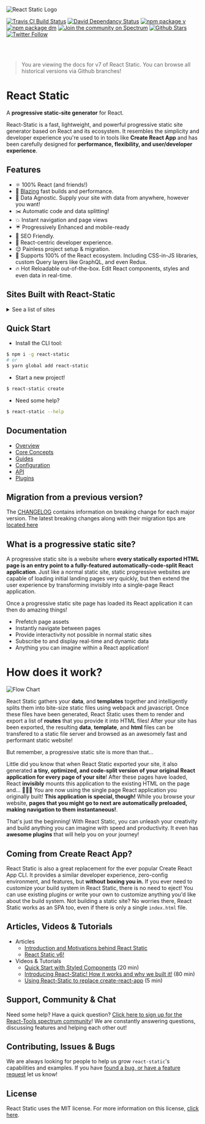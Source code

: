 ![React Static Logo](https://github.com/react-static/react-static/raw/master/media/react-static-logo-2x.png)

[![Travis CI Build Status](https://travis-ci.org/react-static/react-static.svg?branch=master)](https://travis-ci.org/react-static/react-static) [![David Dependancy Status](https://david-dm.org/react-static/react-static.svg)](https://david-dm.org/react-static/react-static) [![npm package v](https://img.shields.io/npm/v/react-static.svg)](https://www.npmjs.org/package/react-static) [![npm package dm](https://img.shields.io/npm/dm/react-static.svg)](https://npmjs.com/package/react-static) [![Join the community on Spectrum](https://withspectrum.github.io/badge/badge.svg)](https://spectrum.chat/react-static)
[![Github Stars](https://img.shields.io/github/stars/react-static/react-static.svg?style=social&label=Star)](https://github.com/react-static/react-static) [![Twitter Follow](https://img.shields.io/twitter/follow/reactstaticjs.svg?style=social&label=Follow)](https://twitter.com/reactstaticjs)

<br>
<br>

> You are viewing the docs for v7 of React Static. You can browse all historical versions via Github branches!

# React Static

A **progressive static-site generator** for React.

React-Static is a fast, lightweight, and powerful progressive static site generator based on React and its ecosystem. It resembles the simplicity and developer experience you're used to in tools like **Create React App** and has been carefully designed for **performance, flexibility, and user/developer experience**.

## Features

- ⚛️ 100% React (and friends!)
- 🚀 [Blazing](https://twitter.com/acdlite/status/974390255393505280) fast builds and performance.
- 🚚 Data Agnostic. Supply your site with data from anywhere, however you want!
- ✂️ Automatic code and data splitting!
- 💥 Instant navigation and page views
- ☔️ Progressively Enhanced and mobile-ready
- 🎯 SEO Friendly.
- 🥇 React-centric developer experience.
- 😌 Painless project setup & migration.
- 💯 Supports 100% of the React ecosystem. Including CSS-in-JS libraries, custom Query layers like GraphQL, and even Redux.
- 🔥 Hot Reloadable out-of-the-box. Edit React components, styles and even data in real-time.

## Sites Built with React-Static

<details>
 <summary>See a list of sites</summary>

- [HeadlessCMS.org](https://headlesscms.org) ([source](https://github.com/netlify/headlesscms.org))
- [Starbucks: Careers Hub](https://www.starbucks.com/careers/)([source](https://twitter.com/codehitchhiker/status/1097558315020832774))
- [Starbucks: Rewards](https://www.starbucks.com/rewards/comingsoon)([source](https://twitter.com/davidbrunelle/status/1108041167935922176))
- [Intuit Turbo](http://turbo.com)
- [Timber.io](https://timber.io)
- [Manta.life](https://manta.life) ([source](https://github.com/MantaApp/Website))
- [Manticore Games](http://manticoregames.com)
- [BlackSandSolutions.co](https://www.blacksandsolutions.co)
- [David York - Personal Blog](http://davideyork.com)
- [Cryptagon - Crypto Portfolio Tracker](https://cryptagon.io 'Crypto Portfolio Tracker')
- [Typetalk - Chat App for Businesses and Teams](https://www.typetalk.com 'Chat App for Businesses and Teams')
- [Lam Hieu - Personal Website](https://lamhieu.info)
- [Elsa Salonen - Artist Portfolio](https://elsasalonen.com/)
- [PSD Wizard: On-demand Front-End Coding Service](https://psdwizard.com)
- [NYC Vintage Map](https://nycvintagemap.com)
- [Eldar Labs - Utilities and Productivity Tools](https://eldarlabs.com)
- [Dan Webb - Personal Website](https://danwebb.co) ([source](https://github.com/DanWebb/danwebb.co))
- [Messenger Corp. client asset ordering](http://chartwells.messengercorp.com/)
- [Digital Neighborhood watch service](https://neighborhoodwatch.io/)
- [Carmen Marcos Art - Artist Portfolio](http://carmen-marcos.art/) ([source](https://github.com/rafacm/carmen-marcos-art-portfolio))
- [BlockAce - Blockchain Jobs Board](https://blockace.io 'The Best Blockchain Jobs Board')
- [Luke Haas - Personal Website](https://lukehaas.me)
- [KleineKoning.nl - Webshop](https://kleinekoning.nl)
- [blue-frontend.com - Company Website](https://blue-frontend.com)
- [mmxp.com.br - MadeiraMadeira Experience](https://www.mmxp.com.br/)
- [Fullstack HQ: Web Design & Development Team in the Philippines](https://fullstackhq.com/)
- [Be Clever: Games for kids and parents](https://beclever.cc)
- [Stoplight: Best in class API Design, Docs, Mocking, and Testing](https://stoplight.io) ([source](https://github.com/stoplightio/stoplight.io))
- [WordFlow: Copywriting service](https://www.wordflow.ie/) ([source](https://github.com/nathanpower/wordflow-site))
- [Amplify Credit Union](https://www.goamplify.com)
- [Rebel Breath](https://www.rebelbreath.com/)
- [Fourth Drive - Music Artist](https://fourthdrive.com)  ([source](https://gitlab.com/galmargalit1/fourth-drive))
- [Weekly Best of JavaScript](https://weekly.bestofjs.org/) ([source](https://github.com/bestofjs/bestofjs-weekly))
- [United Income - Company Website](https://unitedincome.com/)
</details>


## Quick Start

- Install the CLI tool:

```bash
$ npm i -g react-static
# or
$ yarn global add react-static
```

- Start a new project!

```bash
$ react-static create
```

- Need some help?

```bash
$ react-static --help
```

## Documentation

- [Overview](/docs/)
- [Core Concepts](/docs/concepts.md)
- [Guides](/docs/guides/)
- [Configuration](/docs/config.md)
- [API](/docs/api.md)
- [Plugins](/docs/plugins/)

## Migration from a previous version?

The [CHANGELOG](/CHANGELOG.md) contains information on breaking change for each major version. The latest breaking changes along with their migration tips are [located here](/CHANGELOG.md#700)

## What is a progressive static site?

A progressive static site is a website where **every statically exported HTML page is an entry point to a fully-featured automatically-code-split React application**. Just like a normal static site, static progressive websites are capable of loading initial landing pages very quickly, but then extend the user experience by transforming invisibly into a single-page React application.

Once a progressive static site page has loaded its React application it can then do amazing things!

- Prefetch page assets
- Instantly navigate between pages
- Provide interactivity not possible in normal static sites
- Subscribe to and display real-time and dynamic data
- Anything you can imagine within a React application!

# How does it work?

![Flow Chart](https://github.com/react-static/react-static/raw/master/media/flow.png)

React Static gathers your **data**, and **templates** together and intelligently splits them into bite-size static files using webpack and javascript. Once these files have been generated, React Static uses them to render and export a list of **routes** that you provide it into HTML files! After your site has been exported, the resulting **data**, **template**, and **html** files can be transfered to a static file server and browsed as an awesomely fast and performant static website!

But remember, a progressive static site is more than that...

Little did you know that when React Static exported your site, it also generated **a tiny, optimized, and code-split version of your original React application for every page of your site**! After these pages have loaded, React **invisibly** mounts this application to the existing HTML on the page and... 🎉🎉🎉 You are now using the single page React application you originally built! **This application is special, though!** While you browse your website, **pages that you might go to next are automatically preloaded, making navigation to them instantaneous!**.

That's just the beginning! With React Static, you can unleash your creativity and build anything you can imagine with speed and productivity. It even has **awesome plugins** that will help you on your journey!

## Coming from Create React App?

React Static is also a great replacement for the ever popular Create React App CLI. It provides a similar developer experience, zero-config environment, and features, but **without boxing you in.** If you ever need to customize your build system in React Static, there is no need to eject! You can use existing plugins or write your own to customize anything you'd like about the build system. Not building a static site? No worries there, React Static works as an SPA too, even if there is only a single `index.html` file.

## Articles, Videos & Tutorials

- Articles
  - [Introduction and Motivations behind React Static](https://medium.com/@tannerlinsley/%EF%B8%8F-introducing-react-static-a-progressive-static-site-framework-for-react-3470d2a51ebc)
  - [React Static v6!](https://medium.com/@tannerlinsley/react-static-v6-8dbe9fd202d4)
- Videos & Tutorials
  - [Quick Start with Styled Components](https://www.youtube.com/watch?v=KvlTVZPlmgs) (20 min)
  - [Introducing React-Static! How it works and why we built it!](https://www.youtube.com/watch?v=OqbJ5swVpDQ) (80 min)
  - [Using React-Static to replace create-react-app](https://youtu.be/1pBzh7IM1s8) (5 min)

## Support, Community & Chat

Need some help? Have a quick question? [Click here to sign up for the React-Tools spectrum community](https://spectrum.chat/react-static)! We are constantly answering questions, discussing features and helping each other out!

## Contributing, Issues & Bugs

We are always looking for people to help us grow `react-static`'s capabilities and examples. If you have [found a bug, or have a feature request](https://github.com/react-static/react-static/issues/new) let us know!

## License

React Static uses the MIT license. For more information on this license, [click here](/LICENSE).
